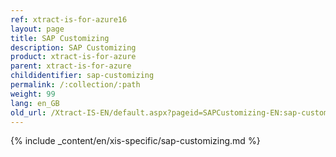 ```yaml
---
ref: xtract-is-for-azure16
layout: page
title: SAP Customizing
description: SAP Customizing
product: xtract-is-for-azure
parent: xtract-is-for-azure
childidentifier: sap-customizing
permalink: /:collection/:path
weight: 99
lang: en_GB
old_url: /Xtract-IS-EN/default.aspx?pageid=SAPCustomizing-EN:sap-customizing-en
---
```

{% include _content/en/xis-specific/sap-customizing.md %}
